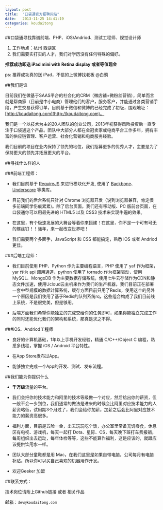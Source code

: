 ```yaml
---
layout: post
title:  "口袋通官方招聘网站"
date:   2013-11-25 14:41:19
categories: koudaitong
---
```


##口袋通寻找靠谱前端、PHP、iOS/Andriod、测试工程师、视觉设计师

1. 工作地点：杭州 西湖区
2. 我们需要实打实的人才，我们对学历没有任何特殊的偏好。

**推荐成功即送 iPad mini with Retina display 或者等值现金**

ps: 推荐成功真的送 iPad，不信的上微博找老板 @白鸦

##我们是谁

目前我们在做基于SAAS平台的社会化的CRM（微店铺+微粉丝营销），简单而言就是帮商家（目前是中小电商）管理他们的客户，服务客户，并能通过各类营销手段，产生交易获得订单，目前基于微信和微博的已经完成了初版，围观地址： [http://koudaitong.com](http://koudaitong.com)。

我们是一个以技术为主的20人团队的创业公司，2013年初获得风险投资后一直专注于口袋通这个产品。团队中大部分人都在金冠卖家或电商平台工作多年，拥有丰富的供应链管理、客户运营、社会化营销和电商服务经验。

我们目前的项目在业内保持了领先的地位，我们招募更多的优秀人才，主要是为了保持更大的领先并拓展更大的平台。

##寻找什么样的人

###前端工程师：

* 我们目前基于 [RequireJS](http://requirejs.org/) 来进行模块化开发, 使用了 [Backbone](http://backbonejs.org/)、[Underscore](http://underscorejs.org/) 等类库。

* 目前我们的后台系统只针对 Chrome 浏览器开发（说到浏览器兼容，肯定很多前端同学伤痕累累)。除了后台页面，我们还有移动版、PC 版前台页面，在口袋通你可以用最先进的 HTML5 以及 CSS3 技术来实现牛逼的效果。

* 在这里，有个极速发展的大舞台等着你来搭建！在这里，你不是一个可有可无的螺丝钉！！骚年，来一起改变世界吧！

* 我们需要两个多面手，JavaScript 和 CSS 都能搞定，熟悉 iOS 或者 Andriod 更佳。

###后端工程师：

* 我们目前使用 PHP、Python 作为主要编程语言，PHP 使用了 yaf 作为框架，yar 作为 api 调用通道，python 使用了 tornado 作为框架驱动，使用MySQL、MongoDB 作为主要数据存储系统，使用七牛云存储作为CDN和静态文件加速，使用Ucloud云主机来作为我们的生产机器，我们目前正在部署一套中型规模的数据计算系统，缓存方面目前只用了Redis，使用这个的另外一个原因是我们使用了基于Redis的队列系统rq，这些组合构成了我们目前线上系统，不是很完美，但是够用。

* 后端方面我们希望你能独立的完成交给你的任务即可，如果你能独立完成工作的同时还能优化我们的架构和系统，那真是求之不得。

###iOS、Andriod工程师

* 良好的计算机基础，1年以上手机开发经验，精通 C/C++/Object C 编程，熟悉多线程，掌握 iOS / Android 平台特性。

* 在App Store发布过App。

* 能够独立完成一个App的开发、测试、发布流程。

##我们能为你提供什么

* **千万级**流量的平台。

* 我们会把你的技术能力和阿里的技术等级做一个对应，然后给出你的薪资，但一般不会一步到位，我们通常的做法是进来的时候会比阿里对应技术能力的人薪资略低，试用期3个月过了，我们会给你加薪，加薪之后会比阿里对应技术能力的薪资高很多。

* 福利方面，目前是五险一金，出去玩玩吃个饭，办公室里常备充饥零食，休息区有电视、游戏机，每天一起打 Dota、星际、CS，每天晚下班打车费报销，每周组织出去运动，每年体检等等，这些不能算作福利，这是应该的，就跟应该提供饮用水一样。

* 团队大部分童鞋都是用 Mac，在我们这里是如果自带电脑，公司每月有电脑补贴，所以你可以买自己喜欢的机器用作开发。

* 欢迎Geeker 加盟

##联系方式：

技术岗位请附上Github链接 或者 相关作品

邮箱：`dev@koudaitong.com`
